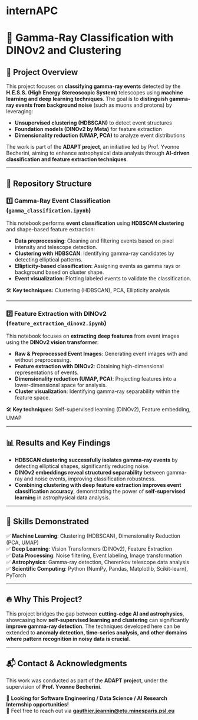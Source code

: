 # internAPC


# 🚀 **Gamma-Ray Classification with DINOv2 and Clustering**  

## 📌 **Project Overview**  

This project focuses on **classifying gamma-ray events** detected by the **H.E.S.S. (High Energy Stereoscopic System)** telescopes using **machine learning and deep learning techniques**. The goal is to **distinguish gamma-ray events from background noise** (such as muons and protons) by leveraging:  

- **Unsupervised clustering (HDBSCAN)** to detect event structures  
- **Foundation models (DINOv2 by Meta)** for feature extraction  
- **Dimensionality reduction (UMAP, PCA)** to analyze event distributions  

The work is part of the **ADAPT project**, an initiative led by Prof. Yvonne Becherini, aiming to enhance astrophysical data analysis through **AI-driven classification and feature extraction techniques**.  

---

## 📁 **Repository Structure**  

### **1️⃣ Gamma-Ray Event Classification** (`gamma_classification.ipynb`)  
This notebook performs **event classification** using **HDBSCAN clustering** and shape-based feature extraction:  

- **Data preprocessing**: Cleaning and filtering events based on pixel intensity and telescope detection.  
- **Clustering with HDBSCAN**: Identifying gamma-ray candidates by detecting elliptical patterns.  
- **Ellipticity-based classification**: Assigning events as gamma rays or background based on cluster shape.  
- **Event visualization**: Plotting labeled events to validate the classification.  

🛠 **Key techniques:** Clustering (HDBSCAN), PCA, Ellipticity analysis  

---

### **2️⃣ Feature Extraction with DINOv2** (`feature_extraction_dinov2.ipynb`)  
This notebook focuses on **extracting deep features** from event images using the **DINOv2 vision transformer**:  

- **Raw & Preprocessed Event Images**: Generating event images with and without preprocessing.  
- **Feature extraction with DINOv2**: Obtaining high-dimensional representations of events.  
- **Dimensionality reduction (UMAP, PCA)**: Projecting features into a lower-dimensional space for analysis.  
- **Cluster visualization**: Identifying gamma-ray separability within the feature space.  

🛠 **Key techniques:** Self-supervised learning (DINOv2), Feature embedding, UMAP  

---

## 📊 **Results and Key Findings**  

- **HDBSCAN clustering successfully isolates gamma-ray events** by detecting elliptical shapes, significantly reducing noise.  
- **DINOv2 embeddings reveal structured separability** between gamma-ray and noise events, improving classification robustness.  
- **Combining clustering with deep feature extraction improves event classification accuracy**, demonstrating the power of **self-supervised learning** in astrophysical data analysis.  

---

## 🎯 **Skills Demonstrated**  

✅ **Machine Learning**: Clustering (HDBSCAN), Dimensionality Reduction (PCA, UMAP)  
✅ **Deep Learning**: Vision Transformers (DINOv2), Feature Extraction  
✅ **Data Processing**: Noise filtering, Event labeling, Image transformation  
✅ **Astrophysics**: Gamma-ray detection, Cherenkov telescope data analysis  
✅ **Scientific Computing**: Python (NumPy, Pandas, Matplotlib, Scikit-learn), PyTorch  

---

## 🔥 **Why This Project?**  

This project bridges the gap between **cutting-edge AI and astrophysics**, showcasing how **self-supervised learning and clustering** can significantly **improve gamma-ray detection**. The techniques developed here can be extended to **anomaly detection, time-series analysis, and other domains where pattern recognition in noisy data is crucial**.  


---

## 📬 **Contact & Acknowledgments**  

This work was conducted as part of the **ADAPT project**, under the supervision of **Prof. Yvonne Becherini**.  

💼 **Looking for Software Engineering / Data Science / AI Research Internship opportunities!**  
📧 Feel free to reach out via **gauthier.jeannin@etu.minesparis.psl.eu**  
